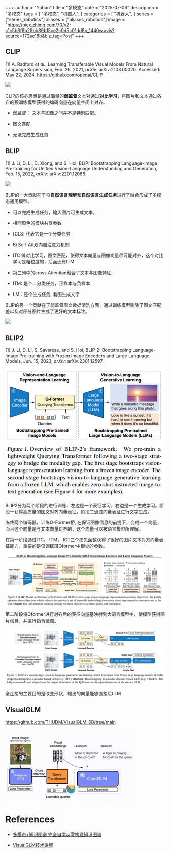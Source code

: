 +++
author = "Yubao"
title = "多模态"
date = "2025-07-06"
description = "多模态"
tags = [
    "多模态",
    "机器人",
]
categories = [
    "机器人",
]
series = ["series_robotics"]
aliases = ["aliases_robotics"]
image = "https://picx.zhimg.com/70/v2-c1c5b8f8b29bb89b15ce2c0d5c01dd8b_1440w.avis?source=172ae18b&biz_tag=Post"
+++

## CLIP

[1] A. Radford *et al.*,  Learning Transferable Visual Models From Natural Language Supervision,  Feb. 26, 2021, *arXiv*: arXiv:2103.00020. Accessed: May 22, 2024. https://github.com/openai/CLIP

![](https://picx.zhimg.com/70/v2-c1c5b8f8b29bb89b15ce2c0d5c01dd8b_1440w.avis?source=172ae18b&biz_tag=Post)

CLIP的核心思想是通过海量的**弱监督**文本对通过**对比学习**，将图片和文本通过各自的预训练模型获得的编码向量在向量空间上对齐。

- 弱监督： 文本与图像之间并不是特别匹配。

- 图文匹配

- 无法完成生成任务

## BLIP

[1] J. Li, D. Li, C. Xiong, and S. Hoi,  BLIP: Bootstrapping Language-Image Pre-training for Unified Vision-Language Understanding and Generation,  Feb. 15, 2022, *arXiv*: arXiv:2201.12086. 

![](https://i-blog.csdnimg.cn/blog_migrate/0eb585fa0d153ab69c9545a7e5801366.png#pic_center)

BLIP的一大贡献在于将**自然语言理解**和**自然语言生成任务**进行了融合形成了多模态通用模型。

- 可以完成生成任务，输入图片可生成文本。

- 相同颜色的模块共享参数

- [CLS] 代表它是一个分类任务

- Bi Self-Att双向自注意力机制

- ITC 做对比学习，图文匹配，使得文本向量与图像向量尽可能对齐，这个对比学习是粗粒度的，后面还有ITM

- 第三列中的cross Attention融合了文本与图像特征

- ITM: 是个二分类任务，正样本与负样本

- LM：是个生成任务, 看图生成文字

BLIP的另一个贡献在于弱监督图文数据清洗方面，通过训练模型剔除了图文匹配差以及对部分图片生成了更好的文本标注。

![](https://i-blog.csdnimg.cn/blog_migrate/9f1bc21a2927aeadd07973816bd1d3d6.png#pic_center)


## BLIP2

[1] J. Li, D. Li, S. Savarese, and S. Hoi,  BLIP-2: Bootstrapping Language-Image Pre-training with Frozen Image Encoders and Large Language Models,  Jun. 15, 2023, *arXiv*: arXiv:2301.12597. 

![](image-20240828194716086.png)

BLIP2分为两个阶段的进行训练，左边是一个表征学习，右边是一个生成学习。阶段一获得高质量的图文对齐向量表征，阶段二通过向量表征进行文字生成。

冻住两个编码器，训练Q-Former桥,  在保证图像信息的前提下，变成一个向量，而且这个向量是与文本向量对齐的，这个向量可以被语言模型所理解。

在第一阶段通过ITC， ITM， IGT三个损失函数获得了很好的图片文本对方向量表征能力，重要的是仅训练班Qformer中很少的参数。

![](image-20240828195906131.png)

第二阶段将Qformer进行对齐后的表征向量基映射到大语言模型中，使模型获得图片信息，并进行指令微调。

![](image-20240828201359701.png)

全连接的主要目的是改变形状，输出的向量能够直接给LLM

## VisualGLM

https://github.com/THUDM/VisualGLM-6B/tree/main

![](image-20240828203423307.png)

# References

- [多模态+知识图谱 完全自学从零构建知识图谱](https://www.bilibili.com/video/BV1YEeweMEJY/?spm_id_from=333.788.recommend_more_video.4&vd_source=f6aa186edd20e449545aecf6d36f2e08)

- [VisualGLM技术讲解](https://www.bilibili.com/video/BV14L411q7fk/?vd_source=f6aa186edd20e449545aecf6d36f2e08)